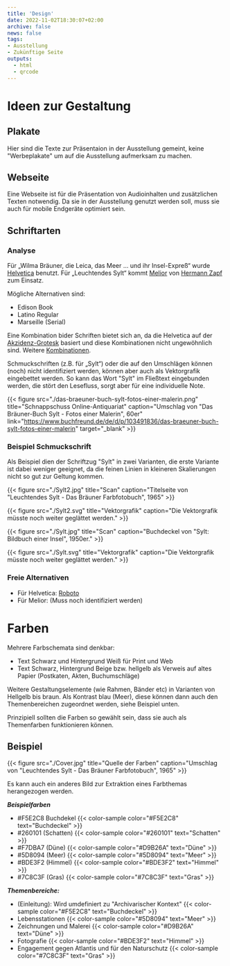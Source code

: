 ```yaml
---
title: 'Design'
date: 2022-11-02T18:30:07+02:00
archive: false
news: false
tags:
- Ausstellung
- Zukünftige Seite
outputs:
  - html
  - qrcode
---
```


# Ideen zur Gestaltung

## Plakate

Hier sind die Texte zur Präsentaion in der Ausstellung gemeint, keine "Werbeplakate" um auf die Ausstellung aufmerksam zu machen.

## Webseite

Eine Webseite ist für die Präsentation von Audioinhalten und zusätzlichen Texten notwendig. Da sie in der Ausstellung genutzt werden soll, muss sie auch für mobile Endgeräte optimiert sein.

## Schriftarten

### Analyse
Für „Wilma Bräuner, die Leica, das Meer ... und ihr Insel-Expreß“ wurde [Helvetica](https://de.wikipedia.org/wiki/Helvetica_(Schriftart)) benutzt.
Für „Leuchtendes Sylt“ kommt [Melior](https://www.typografie.info/3/Schriften/fonts.html/melior-r618/) von [Hermann Zapf](https://de.wikipedia.org/wiki/Hermann_Zapf) zum Einsatz.

Mögliche Alternativen sind:
 * Edison Book
 * Latino Regular
 * Marseille (Serial)

Eine Kombination bider Schriften bietet sich an, da die Helvetica auf der [Akzidenz-Grotesk](https://de.wikipedia.org/wiki/Akzidenz-Grotesk) basiert und diese Kombinationen nicht ungewöhnlich sind. Weitere [Kombinationen](https://fontsinuse.com/typefaces/3357/melior).

Schmuckschriften (z.B. für „Sylt“) oder die auf den Umschlägen können (noch) nicht identifiziert werden, können aber auch als Vektorgrafik eingebettet werden. So kann das Wort "Sylt" im Fließtext eingebunden werden, die stört den Lesefluss, sorgt aber für eine individuelle Note.

{{< figure src="./das-braeuner-buch-sylt-fotos-einer-malerin.png" title="Schnappschuss Online-Antiquariat" caption="Umschlag von \"Das Bräuner-Buch Sylt - Fotos einer Malerin\", 60er" link="https://www.buchfreund.de/de/d/p/103491836/das-braeuner-buch-sylt-fotos-einer-malerin" target="_blank" >}}

### Beispiel Schmuckschrift

Als Beispiel dien der Schriftzug "Sylt" in zwei Varianten, die erste Variante ist dabei weniger geeignet, da die feinen Linien in kleineren Skalierungen nicht so gut zur Geltung kommen.

{{< figure src="./Sylt2.jpg" title="Scan" caption="Titelseite von \"Leuchtendes Sylt - Das Bräuner Farbfotobuch\", 1965" >}}

{{< figure src="./Sylt2.svg" title="Vektorgrafik" caption="Die Vektorgrafik müsste noch weiter geglättet werden." >}}

{{< figure src="./Sylt.jpg" title="Scan" caption="Buchdeckel von \"Sylt: Bildbuch einer Insel\", 1950er." >}}

{{< figure src="./Sylt.svg" title="Vektorgrafik" caption="Die Vektorgrafik müsste noch weiter geglättet werden." >}}


### Freie Alternativen

 * Für Helvetica: [Roboto](https://fonts.google.com/specimen/Roboto)
 * Für Melior: (Muss noch identifiziert werden)

# Farben

Mehrere Farbschemata sind denkbar:
 * Text Schwarz und Hintergrund Weiß für Print und Web
 * Text Schwarz, Hintergrund Beige bzw. hellgelb als Verweis auf altes Papier (Postkaten, Akten, Buchumschläge)

Weitere Gestaltungselemente (wie Rahmen, Bänder etc) in Varianten von Hellgelb bis braun. Als Kontrast blau (Meer), diese können dann auch den Themenbereichen zugeordnet werden, siehe Beispiel unten.

Prinzipiell sollten die Farben so gewählt sein, dass sie auch als Themenfarben funktionieren können.

## Beispiel

{{< figure src="./Cover.jpg" title="Quelle der Farben" caption="Umschlag von \"Leuchtendes Sylt - Das Bräuner Farbfotobuch\", 1965" >}}

Es kann auch ein anderes Bild zur Extraktion eines Farbthemas herangezogen werden.

***Beispielfarben***
  * #F5E2C8 Buchdekel {{< color-sample color="#F5E2C8" text="Buchdeckel" >}}
  * #260101 (Schatten) {{< color-sample color="#260101" text="Schatten" >}}
  * #F7DBA7 (Düne) {{< color-sample color="#D9B26A" text="Düne" >}}
  * #5D8094 (Meer) {{< color-sample color="#5D8094" text="Meer" >}}
  * #BDE3F2 (Himmel) {{< color-sample color="#BDE3F2" text="Himmel" >}}
  * #7C8C3F (Gras) {{< color-sample color="#7C8C3F" text="Gras" >}}


***Themenbereiche:***
* (Einleitung): Wird umdefiniert zu "Archivarischer Kontext" {{< color-sample color="#F5E2C8" text="Buchdeckel" >}}
* Lebensstationen {{< color-sample color="#5D8094" text="Meer" >}}
* Zeichnungen und Malerei {{< color-sample color="#D9B26A" text="Düne" >}}
* Fotografie {{< color-sample color="#BDE3F2" text="Himmel" >}}
* Engagement gegen Atlantis und für den Naturschutz {{< color-sample color="#7C8C3F" text="Gras" >}}
